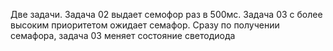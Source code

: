 Две задачи.
Задача 02 выдает семофор раз в 500мс.
Задача 03 с более высоким приоритетом ожидает семафор. Сразу по
получении семафора, задача 03 меняет состояние светодиода

